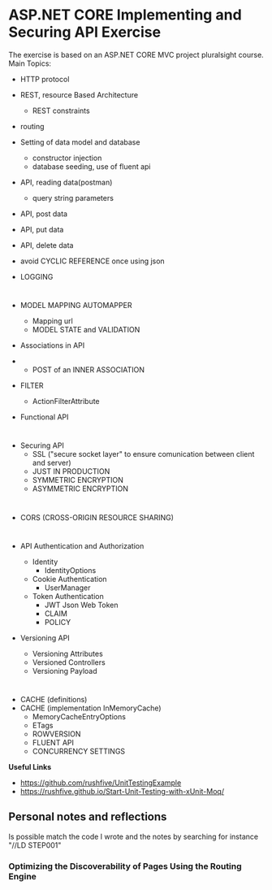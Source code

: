 # ASP.NET CORE Implementing and Securing API Exercise

The exercise is based on an ASP.NET CORE MVC project pluralsight course. Main Topics:

- HTTP protocol
- REST, resource Based Architecture
  - REST constraints

- routing

- Setting of data model and database
  - constructor injection
  - database seeding, use of fluent api
  
- API, reading data(postman)
  - query string parameters
- API, post data
- API, put data
- API, delete data

- avoid CYCLIC REFERENCE once using json

- LOGGING

#

- MODEL MAPPING AUTOMAPPER
  - Mapping url
  - MODEL STATE and VALIDATION

- Associations in API
- - POST of an INNER ASSOCIATION

- FILTER
  - ActionFilterAttribute

- Functional API

#

- Securing API
  - SSL ("secure socket layer" to ensure comunication between client and server)
  - JUST IN PRODUCTION
  - SYMMETRIC ENCRYPTION
  - ASYMMETRIC ENCRYPTION

#

- CORS (CROSS-ORIGIN RESOURCE SHARING)

#

- API Authentication and Authorization
  - Identity
    - IdentityOptions
  - Cookie Authentication
    - UserManager
  - Token Authentication
    - JWT Json Web Token
    - CLAIM 
    - POLICY 

- Versioning API
  - Versioning Attributes
  - Versioned Controllers
  - Versioning Payload

#

- CACHE (definitions)
- CACHE (implementation InMemoryCache)
  - MemoryCacheEntryOptions
  - ETags
  - ROWVERSION
  - FLUENT API 
  - CONCURRENCY SETTINGS 

**Useful Links**
- https://github.com/rushfive/UnitTestingExample
- https://rushfive.github.io/Start-Unit-Testing-with-xUnit-Moq/

## Personal notes and reflections

Is possible match the code I wrote and the notes by searching for instance "//LD STEP001" 

### Optimizing the Discoverability of Pages Using the Routing Engine
